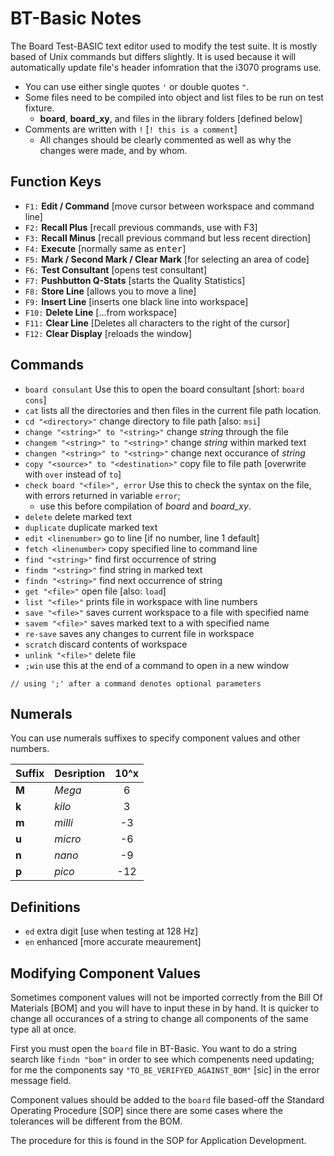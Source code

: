 # BT-Basic Notes

The Board Test-BASIC text editor used to modify the test suite. It is mostly based of Unix commands but differs slightly. It is used because it will automatically update file's header infomration that the i3070 programs use.

- You can use either single quotes `'` or double quotes `"`.
- Some files need to be compiled into object and list files to be run on test fixture.
  - **board**, **board\_xy**, and files in the library folders [defined below]
- Comments are written with `!` [`! this is a comment`]
  - All changes should be clearly commented as well as why the changes were made, and by whom.

## Function Keys

- `F1:` **Edit / Command** [move cursor between workspace and command line]
- `F2:` **Recall Plus** [recall previous commands, use with F3]
- `F3:` **Recall Minus** [recall previous command but less recent direction]
- `F4:` **Execute** [normally same as <kbd>enter</kbd>]
- `F5:` **Mark / Second Mark / Clear Mark** [for selecting an area of code]
- `F6:` **Test Consultant** [opens test consultant]
- `F7:` **Pushbutton Q-Stats** [starts the Quality Statistics]
- `F8:` **Store Line** [allows you to move a line]
- `F9:` **Insert Line** [inserts one black line into workspace]
- `F10:` **Delete Line** [...from workspace]
- `F11:` **Clear Line** [Deletes all characters to the right of the cursor]
- `F12:` **Clear Display** [reloads the window]

## Commands

- `board consulant` Use this to open the board consultant [short: `board cons`]
- `cat` lists all the directories and then files in the current file path location.
- `cd "<directory>"` change directory to file path [also: `msi`]
- `change "<string>" to "<string>"` change _string_ through the file
- `changem "<string>" to "<string>"` change _string_ within marked text
- `changen "<string>" to "<string>"` change next occurance of _string_
- `copy "<source>" to "<destination>"` copy file to file path [overwrite with `over` instead of `to`]
- `check board "<file>", error` Use this to check the syntax on the file, with errors returned in variable `error`;
  - use this before compilation of _board_ and _board\_xy_.
- `delete` delete marked text
- `duplicate` duplicate marked text
- `edit <linenumber>` go to line [if no number, line 1 default]
- `fetch <linenumber>` copy specified line to command line
- `find "<string>"` find first occurrence of string
- `findm "<string>"` find string in marked text
- `findn "<string>"` find next occurrence of string
- `get "<file>"` open file [also: `load`]
- `list "<file>"` prints file in workspace with line numbers
- `save "<file>"` saves current workspace to a file with specified name
- `savem "<file>"` saves marked text to a with specified name
- `re-save` saves any changes to current file in workspace
- `scratch` discard contents of workspace
- `unlink "<file>"` delete file
- `;win` use this at the end of a command to open in a new window

`// using ';' after a command denotes optional parameters`

## Numerals

You can use numerals suffixes to specify component values and other numbers.

| Suffix | Desription | 10^x |
|--------|------------|:----:|
| **M**  | _Mega_     | 6    |
| **k**  | _kilo_     | 3    |
| **m**  | _milli_    | -3   |
| **u**  | _micro_    | -6   |
| **n**  | _nano_     | -9   |
| **p**  | _pico_     | -12  |

## Definitions

- `ed` extra digit [use when testing at 128 Hz]
- `en` enhanced [more accurate meaurement]

## Modifying Component Values

Sometimes component values will not be imported correctly from the Bill Of Materials [BOM] and you will have to input these in by hand. It is quicker to change all occurances of a string to change all components of the same type all at once.

First you must open the `board` file in BT-Basic. You want to do a string search  like `findn "bom"` in order to see which compenents need updating; for me the components say `"TO_BE_VERIFYED_AGAINST_BOM"` [sic] in the error message field.

Component values should be added to the `board` file based-off the Standard Operating Procedure [SOP] since there are some cases where the tolerances will be different from the BOM.

The procedure for this is found in the SOP for Application Development.